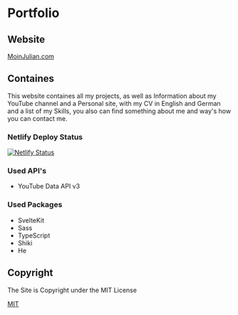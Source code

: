 # Portfolio

## Website

[MoinJulian.com](https://moinjulian.com)

## Containes

This website containes all my projects, as well as Information about my YouTube channel and a Personal site, with my CV in English and German and a list of my Skills, you also can find something about me and way's how you can contact me.

### Netlify Deploy Status

[![Netlify Status](https://api.netlify.com/api/v1/badges/90b925c5-deb1-4b38-b993-3b889d2c92f1/deploy-status)](https://app.netlify.com/sites/moinjulian/deploys)

### Used API's

- YouTube Data API v3

### Used Packages

- SvelteKit
- Sass
- TypeScript
- Shiki
- He

## Copyright

The Site is Copyright under the MIT License

[MIT](/LICENSE)

